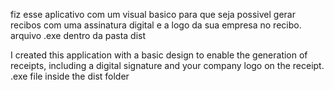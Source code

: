 fiz esse aplicativo com um visual basico para que seja possivel gerar recibos com uma assinatura digital e a logo da sua empresa no recibo.
arquivo .exe dentro da pasta dist


I created this application with a basic design to enable the generation of receipts, including a digital signature and your company logo on the receipt.
.exe file inside the dist folder
